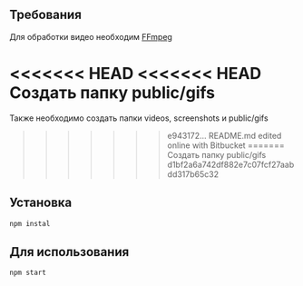 ## Требования

Для обработки видео необходим [FFmpeg](https://ffmpeg.org)

<<<<<<< HEAD
<<<<<<< HEAD
Создать папку public/gifs
=======
Также необходимо создать папки videos, screenshots и public/gifs
>>>>>>> e943172... README.md edited online with Bitbucket
=======
Создать папку public/gifs
>>>>>>> d1bf2a6a742df882e7c07fcf27aabdd317b65c32

## Установка

```bash
npm instal
```

## Для использования

```bash
npm start
```